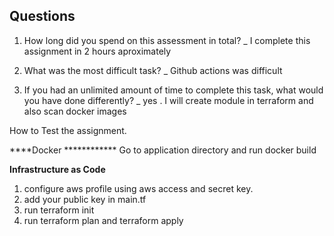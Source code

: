 
## Questions

 1. How long did you spend on this assessment in total?
 _  I complete this assignment in 2 hours aproximately

 2. What was the most difficult task?
 _  Github actions was difficult

 3. If you had an unlimited amount of time to complete this task, what would you have done differently?
 _  yes . I will create module in terraform and also scan docker images
 
 
 How to Test the assignment.
 
 ****Docker ************
 Go to application directory and run docker build
 
 **Infrastructure as Code**
 1) configure aws profile using aws access and secret key.
 2) add your public key in main.tf
 3) run terraform init
 4) run terraform plan and terraform apply 

